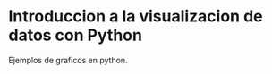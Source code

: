 Introduccion a la visualizacion de datos con Python
=======================

Ejemplos de graficos en python.
